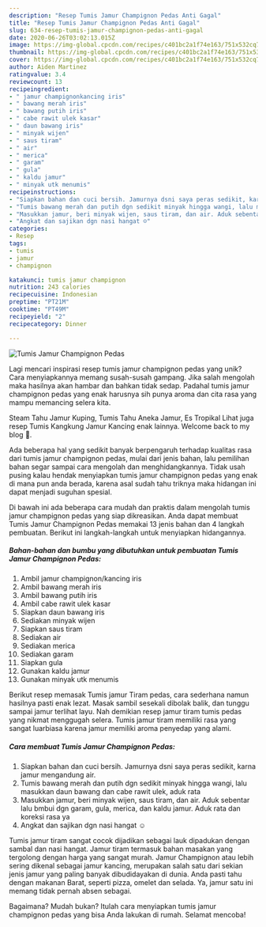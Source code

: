 ```yaml
---
description: "Resep Tumis Jamur Champignon Pedas Anti Gagal"
title: "Resep Tumis Jamur Champignon Pedas Anti Gagal"
slug: 634-resep-tumis-jamur-champignon-pedas-anti-gagal
date: 2020-06-26T03:02:13.015Z
image: https://img-global.cpcdn.com/recipes/c401bc2a1f74e163/751x532cq70/tumis-jamur-champignon-pedas-foto-resep-utama.jpg
thumbnail: https://img-global.cpcdn.com/recipes/c401bc2a1f74e163/751x532cq70/tumis-jamur-champignon-pedas-foto-resep-utama.jpg
cover: https://img-global.cpcdn.com/recipes/c401bc2a1f74e163/751x532cq70/tumis-jamur-champignon-pedas-foto-resep-utama.jpg
author: Aiden Martinez
ratingvalue: 3.4
reviewcount: 13
recipeingredient:
- " jamur champignonkancing iris"
- " bawang merah iris"
- " bawang putih iris"
- " cabe rawit ulek kasar"
- " daun bawang iris"
- " minyak wijen"
- " saus tiram"
- " air"
- " merica"
- " garam"
- " gula"
- " kaldu jamur"
- " minyak utk menumis"
recipeinstructions:
- "Siapkan bahan dan cuci bersih. Jamurnya dsni saya peras sedikit, karna jamur mengandung air."
- "Tumis bawang merah dan putih dgn sedikit minyak hingga wangi, lalu masukkan daun bawang dan cabe rawit ulek, aduk rata"
- "Masukkan jamur, beri minyak wijen, saus tiram, dan air. Aduk sebentar lalu bmbui dgn garam, gula, merica, dan kaldu jamur. Aduk rata dan koreksi rasa ya"
- "Angkat dan sajikan dgn nasi hangat ☺️"
categories:
- Resep
tags:
- tumis
- jamur
- champignon

katakunci: tumis jamur champignon 
nutrition: 243 calories
recipecuisine: Indonesian
preptime: "PT21M"
cooktime: "PT49M"
recipeyield: "2"
recipecategory: Dinner

---
```



![Tumis Jamur Champignon Pedas](https://img-global.cpcdn.com/recipes/c401bc2a1f74e163/751x532cq70/tumis-jamur-champignon-pedas-foto-resep-utama.jpg)

Lagi mencari inspirasi resep tumis jamur champignon pedas yang unik? Cara menyiapkannya memang susah-susah gampang. Jika salah mengolah maka hasilnya akan hambar dan bahkan tidak sedap. Padahal tumis jamur champignon pedas yang enak harusnya sih punya aroma dan cita rasa yang mampu memancing selera kita.

Steam Tahu Jamur Kuping, Tumis Tahu Aneka Jamur, Es Tropikal Lihat juga resep Tumis Kangkung Jamur Kancing enak lainnya. Welcome back to my blog 🙂.

Ada beberapa hal yang sedikit banyak berpengaruh terhadap kualitas rasa dari tumis jamur champignon pedas, mulai dari jenis bahan, lalu pemilihan bahan segar sampai cara mengolah dan menghidangkannya. Tidak usah pusing kalau hendak menyiapkan tumis jamur champignon pedas yang enak di mana pun anda berada, karena asal sudah tahu triknya maka hidangan ini dapat menjadi suguhan spesial.


Di bawah ini ada beberapa cara mudah dan praktis dalam mengolah tumis jamur champignon pedas yang siap dikreasikan. Anda dapat membuat Tumis Jamur Champignon Pedas memakai 13 jenis bahan dan 4 langkah pembuatan. Berikut ini langkah-langkah untuk menyiapkan hidangannya.

<!--inarticleads1-->

##### Bahan-bahan dan bumbu yang dibutuhkan untuk pembuatan Tumis Jamur Champignon Pedas:

1. Ambil  jamur champignon/kancing iris
1. Ambil  bawang merah iris
1. Ambil  bawang putih iris
1. Ambil  cabe rawit ulek kasar
1. Siapkan  daun bawang iris
1. Sediakan  minyak wijen
1. Siapkan  saus tiram
1. Sediakan  air
1. Sediakan  merica
1. Sediakan  garam
1. Siapkan  gula
1. Gunakan  kaldu jamur
1. Gunakan  minyak utk menumis


Berikut resep memasak Tumis jamur Tiram pedas, cara sederhana namun hasilnya pasti enak lezat. Masak sambil sesekali dibolak balik, dan tunggu sampai jamur terlihat layu. Nah demikian resep jamur tiram tumis pedas yang nikmat menggugah selera. Tumis jamur tiram memiliki rasa yang sangat luarbiasa karena jamur memiliki aroma penyedap yang alami. 

<!--inarticleads2-->

##### Cara membuat Tumis Jamur Champignon Pedas:

1. Siapkan bahan dan cuci bersih. Jamurnya dsni saya peras sedikit, karna jamur mengandung air.
1. Tumis bawang merah dan putih dgn sedikit minyak hingga wangi, lalu masukkan daun bawang dan cabe rawit ulek, aduk rata
1. Masukkan jamur, beri minyak wijen, saus tiram, dan air. Aduk sebentar lalu bmbui dgn garam, gula, merica, dan kaldu jamur. Aduk rata dan koreksi rasa ya
1. Angkat dan sajikan dgn nasi hangat ☺️


Tumis jamur tiram sangat cocok dijadikan sebagai lauk dipadukan dengan sambal dan nasi hangat. Jamur tiram termasuk bahan masakan yang tergolong dengan harga yang sangat murah. Jamur Champignon atau lebih sering dikenal sebagai jamur kancing, merupakan salah satu dari sekian jenis jamur yang paling banyak dibudidayakan di dunia. Anda pasti tahu dengan makanan Barat, seperti pizza, omelet dan selada. Ya, jamur satu ini memang tidak pernah absen sebagai. 

Bagaimana? Mudah bukan? Itulah cara menyiapkan tumis jamur champignon pedas yang bisa Anda lakukan di rumah. Selamat mencoba!
